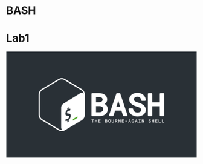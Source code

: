 # BASH 
# Lab1
![1](https://github.com/NooranTarek/Bash/blob/main/lab1/full_colored_light.jpg?raw=true)

<html></br></html>
